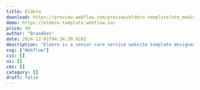```yaml
---
title: Eldero
download: https://preview.webflow.com/preview/eldero-template?utm_medium=preview_link&utm_source=designer&utm_content=eldero-template&preview=e9e28cffe70144628de5fe8b6fd0c851&locale=en&workflow=preview
demo: https://eldero-template.webflow.io/
price: 49
author: "Brandbes"
date: 2024-12-01T04:34:39.910Z
description: "Eldero is a senior care service website template designed for agencies providing senior health and home care. With customizable layouts and mobile responsiveness, Eldero helps showcase essential care services in a professional and accessible way."
ssg: ["Webflow"]
css: []
ui: []
cms: []
category: []
draft: false
---
```

